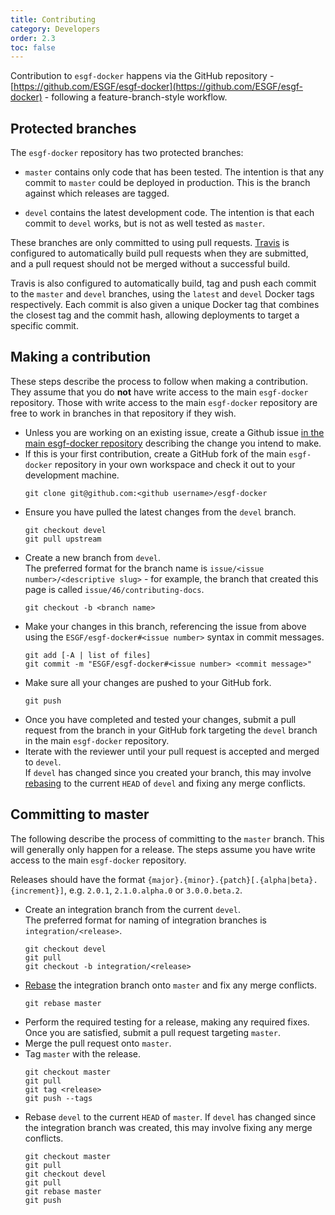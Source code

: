 ```yaml
---
title: Contributing
category: Developers
order: 2.3
toc: false
---
```


Contribution to `esgf-docker` happens via the GitHub repository -
[https://github.com/ESGF/esgf-docker](https://github.com/ESGF/esgf-docker) -
following a feature-branch-style workflow.

## Protected branches

The `esgf-docker` repository has two protected branches:

  * `master` contains only code that has been tested. The intention is that any
    commit to `master` could be deployed in production. This is the branch against
    which releases are tagged.

  * `devel` contains the latest development code. The intention is that each commit
    to `devel` works, but is not as well tested as `master`.

These branches are only committed to using pull requests.
[Travis](https://travis-ci.org/ESGF/esgf-docker) is configured to automatically
build pull requests when they are submitted, and a pull request should not be
merged without a successful build.

Travis is also configured to automatically build, tag and push each commit to the
`master` and `devel` branches, using the `latest` and `devel` Docker tags
respectively. Each commit is also given a unique Docker tag that combines the
closest tag and the commit hash, allowing deployments to target a specific commit.

## Making a contribution

These steps describe the process to follow when making a contribution. They assume
that you do **not** have write access to the main `esgf-docker` repository. Those
with write access to the main `esgf-docker` repository are free to work in branches
in that repository if they wish.

  * Unless you are working on an existing issue, create a Github issue [in the
    main esgf-docker repository](https://github.com/ESGF/esgf-docker/issues)
    describing the change you intend to make.
  * If this is your first contribution, create a GitHub fork of the main `esgf-docker`
    repository in your own workspace and check it out to your development machine.
    ```
    git clone git@github.com:<github username>/esgf-docker
    ```
  * Ensure you have pulled the latest changes from the `devel` branch.
    ```
    git checkout devel
    git pull upstream
    ```
  * Create a new branch from `devel`.  
    The preferred format for the branch name is `issue/<issue number>/<descriptive slug>` -
    for example, the branch that created this page is called `issue/46/contributing-docs`.
    ```
    git checkout -b <branch name>
    ```
  * Make your changes in this branch, referencing the issue from above using the
    `ESGF/esgf-docker#<issue number>` syntax in commit messages.
    ```
    git add [-A | list of files]
    git commit -m "ESGF/esgf-docker#<issue number> <commit message>"
    ```
  * Make sure all your changes are pushed to your GitHub fork.
    ```
    git push
    ```
  * Once you have completed and tested your changes, submit a pull request from
    the branch in your GitHub fork targeting the `devel` branch in the main
    `esgf-docker` repository.
  * Iterate with the reviewer until your pull request is accepted and merged to `devel`.  
    If `devel` has changed since you created your branch, this may involve
    [rebasing](https://git-scm.com/docs/git-rebase) to the current `HEAD` of `devel`
    and fixing any merge conflicts.

## Committing to master

The following describe the process of committing to the `master` branch. This will
generally only happen for a release. The steps assume you have write access to the
main `esgf-docker` repository.

Releases should have the format `{major}.{minor}.{patch}[.{alpha|beta}.{increment}]`,
e.g. `2.0.1`, `2.1.0.alpha.0` or `3.0.0.beta.2`.

  * Create an integration branch from the current `devel`.  
    The preferred format for naming of integration branches is `integration/<release>`.
    ```
    git checkout devel
    git pull
    git checkout -b integration/<release>
    ```
  * [Rebase](https://git-scm.com/docs/git-rebase) the integration branch onto `master`
    and fix any merge conflicts.
    ```
    git rebase master
    ```
  * Perform the required testing for a release, making any required fixes. Once
    you are satisfied, submit a pull request targeting `master`.
  * Merge the pull request onto `master`.
  * Tag `master` with the release.
    ```
    git checkout master
    git pull
    git tag <release>
    git push --tags
    ```
  * Rebase `devel` to the current `HEAD` of `master`. If `devel` has changed since
    the integration branch was created, this may involve fixing any merge conflicts.
    ```
    git checkout master
    git pull
    git checkout devel
    git pull
    git rebase master
    git push
    ```
